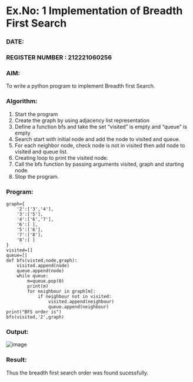 # Ex.No: 1  Implementation of Breadth First Search 
### DATE:                                                                            
### REGISTER NUMBER : 212221060256
### AIM: 
To write a python program to implement Breadth first Search. 
### Algorithm:
1. Start the program
2. Create the graph by using adjacency list representation
3. Define a function bfs and take the set “visited” is empty and “queue” is empty
4. Search start with initial node and add the node to visited and queue.
5. For each neighbor node, check node is not in visited then add node to visited and queue list.
6.  Creating loop to print the visited node.
7.   Call the bfs function by passing arguments visited, graph and starting node.
8.   Stop the program.
### Program:
```
graph={
    '2':['3','4'],
    '3':['5'],
    '4':['6','7'],
    '6':[ ],
    '5':['6'],
    '7':['8'],
    '8':[ ]
}
visited=[]
queue=[]
def bfs(visted,node,graph):
    visited.append(node)
    queue.append(node)
    while queue:
        m=queue.pop(0)
        print(m)
        for neighbour in graph[m]:
            if neighbour not in visited:
                visited.append(neighbour)
                queue.append(neighbour)
print("BFS order is")
bfs(visited,'2',graph)
```
### Output:
![image](https://github.com/Shyamonyou/AI_Lab_2023-24/assets/123711349/f2160a50-e82c-4674-a46a-440e6814de78)



### Result:
Thus the breadth first search order was found sucessfully.
